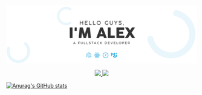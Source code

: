
<p align="center">
    <img src="https://github.com/4lex-passos/4lex-passos/blob/main/README-HEADER.png" />
</p>

<p align="center">
  <a href="https://www.linkedin.com/in/4lex-passos/">
    <img src="https://img.shields.io/static/v1?label=LinkedIn&message=View&color=29abe2&style=for-the-badge&logo=LinkedIn"/>
  </a>
  
  <a href="mailto:alex.yomare@gmail.com">
    <img src="https://img.shields.io/static/v1?label=E-mail&message=send&color=29abe2&style=for-the-badge&logo=Gmail"/>
  </a>
</p>

[![Anurag's GitHub stats](https://github-readme-stats.vercel.app/api?username=4lex-passos)](https://github.com/4lex-passos/github-readme-stats)
